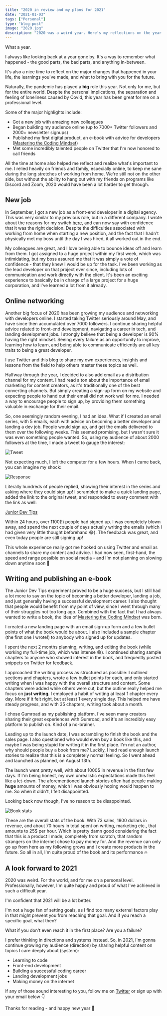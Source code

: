 ```yaml
---
title: "2020 in review and my plans for 2021"
date: "2021-01-03"
tags: ["Personal"]
type: "blog-post"
image: "2020.jpg"
description: "2020 was a weird year. Here's my reflections on the year passed, and a look-forward to 2021."
---
```


What a year.

I always like looking back at a year gone by. It's a way to remember what happened - the good parts, the bad parts, and anything in-between.

It's also a nice time to reflect on the major changes that happened in your life, the learnings you've made, and what to bring with you for the future.

Naturally, the pandemic has played a **big** role this year. Not only for me, but for the entire world. Despite the personal implications, the separation and feeling of loneliness caused by Covid, this year has been great for me on a professional level.

Some of the major highlights include:

- Got a new job with amazing new colleagues
- Began building my audience online (up to 7000+ Twitter followers and 2000+ newsletter signups)
- Published my first digital product, an e-book with advice for developers ([Mastering the Coding Mindset](https://madsbrodt.com/mastering-coding-mindset))
- Met some incredibly talented people on Twitter that I'm now honored to call friends

All the time at home also helped me reflect and realize what's important to me. I relied heavily on friends and family, especially online, to keep me sane during the long stretches of working from home. We're still not on the other side, but without the ability to hang out with my friends on programs like Discord and Zoom, 2020 would have been a lot harder to get through.

## New job

In September, I got a new job as a front-end developer in a digital agency. This was very similar to my previous role, but in a different company. I wrote about the reasons for my switch [here](https://madsbrodt.com/blog/new-job), and can now say with confidence that it was the right decision. Despite the difficulties associated with working from home when starting a new position, and the fact that I hadn't physically met my boss until the day I was hired, it all worked out in the end.

My colleagues are great, and I love being able to bounce ideas off and learn from them. I got assigned to a huge project within my first week, which was intimidating, but my boss assured me that it was simply a vote of confidence - that they knew I would be up for the task. I've been working as the lead developer on that project ever since, including lots of communication and work directly with the client. It's been an exciting experience to basically be in charge of a large project for a huge corporation, and I've learned a lot from it already.

## Online networking

Another big focus of 2020 has been growing my audience and networking with developers online. I started taking Twitter seriously around May, and have since then accumulated over 7000 followers. I continue sharing helpful advice related to front-end development, navigating a career in tech, and landing development jobs. I strongly believe that being a developer is 90% having the right mindset. Seeing every failure as an opportunity to improve, learning how to learn, and being able to communicate efficiently are all key traits to being a great developer.

I use Twitter and this blog to share my own experiences, insights and lessons from the field to help others master these topics as well.

Halfway through the year, I decided to also add email as a distribution channel for my content. I had read a ton about the importance of email marketing for content creators, as it's traditionally one of the best converting channels. But simply creating a sign-up form on my website and expecting people to hand out their email did not work well for me. I needed a way to encourage people to sign up, by providing them something valuable in exchange for their email.

So, one seemingly random evening, I had an idea. What if I created an email series, with 5 emails, each with advice on becoming a better developer and landing a dev job. People would sign up, and get the emails delivered to them over the following weeks. This seemed promising, but I wasn't sure it was even something people wanted. So, using my audience of about 2000 followers at the time, I made a tweet to gauge the interest:

![Tweet](post_images/juniordevtipstweet.png)

Not expecting much, I left the computer for a few hours. When I came back, you can imagine my shock:

![Response](post_images/response.png)

Literally hundreds of people replied, showing their interest in the series and asking where they could sign up! I scrambled to make a quick landing page, added the link to the original tweet, and responded to every comment with the link as well:

[Junior Dev Tips](https://junior-dev-tips.netlify.app/)

Within 24 hours, over 1100(!) people had signed up. I was completely blown away, and spend the next couple of days actually writing the emails (which I had given very little thought beforehand 😂). The feedback was great, and even today people are still signing up!

This whole experience really got me hooked on using Twitter and email as channels to share my content and advice. I had now seen, first-hand, the speed and range possible on social media - and I'm not planning on slowing down anytime soon 💪

## Writing and publishing an e-book

The Junior Dev Tips experiment proved to be a huge success, but I still had a lot more to say on the topic of becoming a better developer, landing a job, and just generally having a successful development career. I also thought that people would benefit from my point of view, since I went through many of their struggles not too long ago. Combined with the fact that I had always wanted to write a book, the idea of [Mastering the Coding Mindset](https://madsbrodt.com/mastering-coding-mindset) was born.

I created a new landing page with an email sign-up form and a few bullet points of what the book would be about. I also included a sample chapter (the first one I wrote!) to anybody who signed up for updates.

I spent the next 2 months planning, writing, and editing the book (while working my full-time job, which was intense 😅). I continued sharing sample chapters to anyone who showed interest in the book, and frequently posted snippets on Twitter for feedback.

I approached the writing process as structured as possible: I outlined sections and chapters, wrote a few bullet points for each, and only started writing when I was happy with the overall structure and content. Some chapters were added while others were cut, but the outline really helped me focus on **just writing**. I employed a habit of writing at least 1 chapter every day. More if it felt right, but at least 1 every single day. This helped me have steady progress, and with 35 chapters, writing took about a month.

I chose Gumroad as my publishing platform. I've seen many creators sharing their great experiences with Gumroad, and it's an incredibly easy platform to publish on. Kind of a no-brainer.

Leading up to the launch date, I was scrambling to finish the book and the sales page. I also questioned who would even buy a book like this, and maybe I was being stupid for writing it in the first place. I'm not an author, why should people buy a book from me? Luckily, I had read enough launch stories to realize that this is a completely normal feeling. So I went ahead and launched as planned, on August 13th.

The launch went pretty well, with about 1000\$ in revenue in the first few days. If I'm being honest, my own unrealistic expectations made this feel like a let-down. The aforementioned launch stories often had people making **huge** amounts of money, which I was obviously hoping would happen to me. So when it didn't, I felt disappointed.

Looking back now though, I've no reason to be disappointed.

![Book stats](post_images/booksales.png)

These are the overall stats of the book. With 73 sales, 1800 dollars in revenue, and about 70 hours in total spent on writing, marketing etc., that amounts to 25\$ per hour. Which is pretty damn good considering the fact that this is a product I made, completely from scratch, that random strangers on the internet chose to pay money for. And the revenue can only go up from here as my following grows and I create more products in the future. So all in all, I'm quite proud of the book and its performance 🔥

## A look forward to 2021

2020 was weird. For the world, and for me on a personal level. Professionally, however, I'm quite happy and proud of what I've achieved in such a difficult year.

I'm confident that 2021 will be a lot better.

I'm not a huge fan of setting goals, as I find too many external factors play in that might prevent you from reaching that goal. And if you reach a specific goal, what then?

What if you don't even reach it in the first place? Are you a failure?

I prefer thinking in directions and systems instead. So, in 2021, I'm gonna continue growing my audience (direction) by sharing helpful content on topics I care deeply about (system):

- Learning to code
- Front-end development
- Building a successful coding career
- Landing development jobs
- Making money on the internet

If any of those sound interesting to you, follow me on [Twitter](https://twitter.com/madsbrodt) or sign up with your email below 👇

Thanks for reading - and happy new year 🎉
